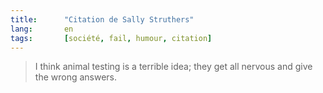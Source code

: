 ```yaml
--- 
title:      "Citation de Sally Struthers" 
lang:       en 
tags:       [société, fail, humour, citation]
---
```



> I think animal testing is a terrible idea; they get all nervous and give the wrong answers.
